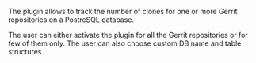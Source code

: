The plugin allows to track the number of clones for one or more Gerrit repositories on a PostreSQL database.

The user can either activate the plugin for all the Gerrit repositories or for few of them only.
The user can also choose custom DB name and table structures.
